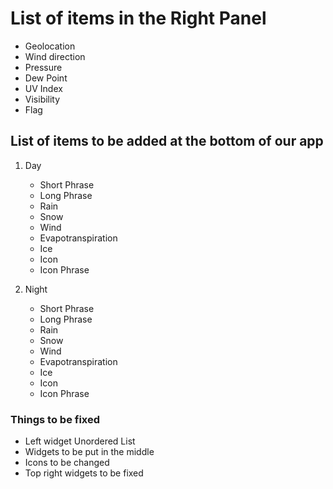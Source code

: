 # List of items in the Right Panel

- Geolocation
- Wind direction
- Pressure
- Dew Point
- UV Index
- Visibility
- Flag

## List of items to be added at the bottom of our app

1. Day
   - Short Phrase
   - Long Phrase
   - Rain
   - Snow
   - Wind
   - Evapotranspiration
   - Ice
   - Icon
   - Icon Phrase

2. Night
   - Short Phrase
   - Long Phrase
   - Rain
   - Snow
   - Wind
   - Evapotranspiration
   - Ice
   - Icon
   - Icon Phrase

### Things to be fixed

- Left widget Unordered List
- Widgets to be put in the middle
- Icons to be changed
- Top right widgets to be fixed
